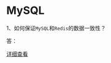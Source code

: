 
# MySQL

1、如何保证`MySQL`和`Redis`的数据一致性？

答：

[详细查看](https://github.com/ProgrammerGoGo/document/blob/main/MySQL/%E5%A6%82%E4%BD%95%E4%BF%9D%E8%AF%81%60MySQL%60%E5%92%8C%60Redis%60%E7%9A%84%E6%95%B0%E6%8D%AE%E4%B8%80%E8%87%B4%E6%80%A7%EF%BC%9F.md)

